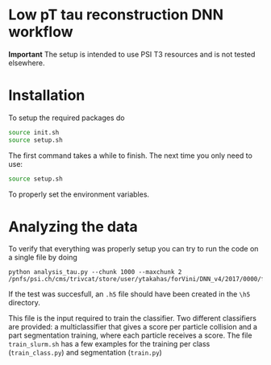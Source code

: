 # Low pT tau reconstruction DNN workflow

**Important** The setup is intended to use PSI T3 resources and is not tested elsewhere.

# Installation

To setup the required packages do 

```bash
source init.sh
source setup.sh
``` 

The first command takes a while to finish. The next time you only need to use:

```bash
source setup.sh
```

To properly set the environment variables.

# Analyzing the data

To verify that everything was properly setup you can try to run the code on a single file by doing

```
python analysis_tau.py --chunk 1000 --maxchunk 2 /pnfs/psi.ch/cms/trivcat/store/user/ytakahas/forVini/DNN_v4/2017/0000/flatTuple_124.root
```

If the test was succesfull, an ```.h5``` file should have been created in the ```\h5``` directory.

This file is the input required to train the classifier. Two different classifiers are provided: a multiclassifier that gives a score per particle collision and a part segmentation training, where each particle receives a score. 
 The file ```train_slurm.sh``` has a few examples for the training per class (```train_class.py```) and segmentation (```train.py```)
